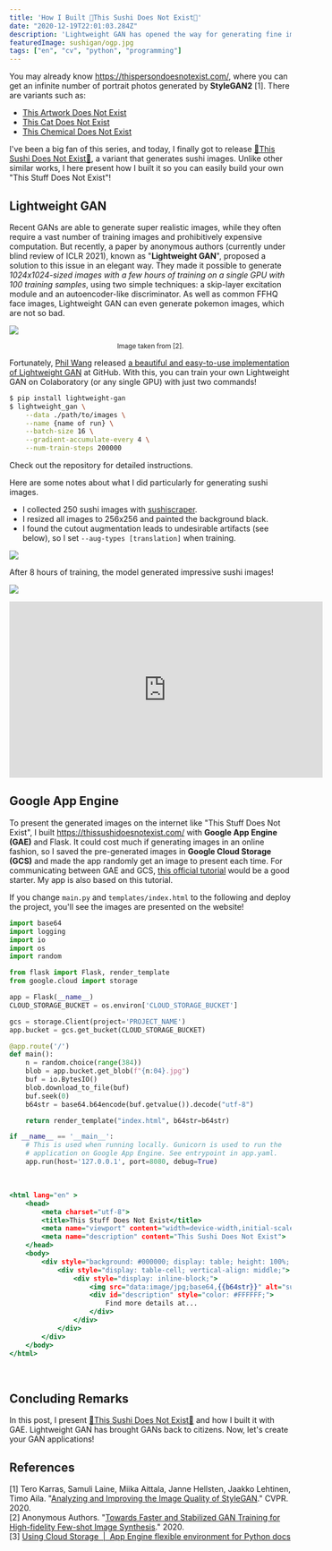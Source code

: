 ```yaml
---
title: 'How I Built 🍣This Sushi Does Not Exist🍣'
date: "2020-12-19T22:01:03.284Z"
description: 'Lightweight GAN has opened the way for generating fine images with ~100 training samples and affordable computing resources. This post presents "This Sushi Does Not Exist" and how I built it with GAE.'
featuredImage: sushigan/ogp.jpg
tags: ["en", "cv", "python", "programming"]
---
```


You may already know https://thispersondoesnotexist.com/, where you can get an infinite number of portrait photos generated by **StyleGAN2** [1]. There are variants such as:

- [This Artwork Does Not Exist](https://thisartworkdoesnotexist.com/)
- [This Cat Does Not Exist](https://thiscatdoesnotexist.com/)
- [This Chemical Does Not Exist](https://thischemicaldoesnotexist.com/)

I've been a big fan of this series, and today, I finally got to release [🍣This Sushi Does Not Exist🍣](https://thissushidoesnotexist.com/), a variant that generates sushi images. Unlike other similar works, I here present how I built it so you can easily build your own "This Stuff Does Not Exist"!

## Lightweight GAN
Recent GANs are able to generate super realistic images, while they often require a vast number of training images and prohibitively expensive computation. But recently, a paper by anonymous authors (currently under blind review of ICLR 2021), known as "**Lightweight GAN**", proposed a solution to this issue in an elegant way. They made it possible to generate *1024x1024-sized images with a few hours of training on a single GPU with 100 training samples*, using two simple techniques: a skip-layer excitation module and an autoencoder-like discriminator. As well as common FFHQ face images, Lightweight GAN can even generate pokemon images, which are not so bad.

![](2020-12-19-17-26-47.png)

<div style="text-align: center;"><small>Image taken from [2].</small></div>

Fortunately, [Phil Wang](https://github.com/lucidrains) released [a beautiful and easy-to-use implementation of Lightweight GAN](https://github.com/lucidrains/lightweight-gan) at GitHub. With this, you can train your own Lightweight GAN on Colaboratory (or any single GPU) with just two commands!

```sh
$ pip install lightweight-gan
$ lightweight_gan \
    --data ./path/to/images \
    --name {name of run} \
    --batch-size 16 \
    --gradient-accumulate-every 4 \
    --num-train-steps 200000
```

Check out the repository for detailed instructions.

Here are some notes about what I did particularly for generating sushi images.
- I collected 250 sushi images with [sushiscraper](https://github.com/harupy/sushicraper/pull/1).
- I resized all images to 256x256 and painted the background black.
- I found the cutout augmentation leads to undesirable artifacts (see below), so I set `--aug-types [translation]` when training.

![](2020-12-19-17-46-24.png)

After 8 hours of training, the model generated impressive sushi images!

![](16-ema.jpg)

<iframe width="560" height="315" src="https://www.youtube.com/embed/3QKFBuwQvC8" frameborder="0" allow="accelerometer; autoplay; encrypted-media; gyroscope; picture-in-picture" allowfullscreen></iframe>
<br/>

## Google App Engine
To present the generated images on the internet like "This Stuff Does Not Exist", I built https://thissushidoesnotexist.com/ with **Google App Engine (GAE)** and Flask. It could cost much if generating images in an online fashion, so I saved the pre-generated images in **Google Cloud Storage (GCS)** and made the app randomly get an image to present each time. For communicating between GAE and GCS, [this official tutorial](https://cloud.google.com/appengine/docs/flexible/python/using-cloud-storage) would be a good starter. My app is also based on this tutorial.

If you change `main.py` and `templates/index.html` to the following and deploy the project, you'll see the  images are presented on the website!

```python:title=main.py
import base64
import logging
import io
import os
import random

from flask import Flask, render_template
from google.cloud import storage

app = Flask(__name__)
CLOUD_STORAGE_BUCKET = os.environ['CLOUD_STORAGE_BUCKET']

gcs = storage.Client(project='PROJECT_NAME')
app.bucket = gcs.get_bucket(CLOUD_STORAGE_BUCKET)

@app.route('/')
def main():
    n = random.choice(range(384))
    blob = app.bucket.get_blob(f"{n:04}.jpg")
    buf = io.BytesIO()
    blob.download_to_file(buf)
    buf.seek(0)
    b64str = base64.b64encode(buf.getvalue()).decode("utf-8")

    return render_template("index.html", b64str=b64str)

if __name__ == '__main__':
    # This is used when running locally. Gunicorn is used to run the
    # application on Google App Engine. See entrypoint in app.yaml.
    app.run(host='127.0.0.1', port=8080, debug=True)
```

</br>

```html:title=templates/index.html
<html lang="en" >
    <head>
        <meta charset="utf-8">
        <title>This Stuff Does Not Exist</title>
        <meta name="viewport" content="width=device-width,initial-scale=1">
        <meta name="description" content="This Sushi Does Not Exist">
    </head>
    <body>
        <div style="background: #000000; display: table; height: 100%; text-align: center; width: 100%;">
            <div style="display: table-cell; vertical-align: middle;">
                <div style="display: inline-block;">
                    <img src="data:image/jpg;base64,{{b64str}}" alt="sushi"/>
                    <div id="description" style="color: #FFFFFF;">
                        Find more details at... 
                    </div>
                </div>
            </div>
        </div>
    </body>
</html>
```

</br>

## Concluding Remarks
In this post, I present [🍣This Sushi Does Not Exist🍣](https://thissushidoesnotexist.com/) and how I built it with GAE. Lightweight GAN has brought GANs back to citizens. Now, let's create your GAN applications!

## References
[1] Tero Karras, Samuli Laine, Miika Aittala, Janne Hellsten, Jaakko Lehtinen, Timo Aila. "[Analyzing and Improving the Image Quality of StyleGAN](https://arxiv.org/abs/1912.04958)." CVPR. 2020.  
[2] Anonymous Authors. "[Towards Faster and Stabilized GAN Training for High-fidelity Few-shot Image Synthesis](https://openreview.net/forum?id=1Fqg133qRaI)." 2020.  
[3] [Using Cloud Storage  |  App Engine flexible environment for Python docs](https://cloud.google.com/appengine/docs/flexible/python/using-cloud-storage)